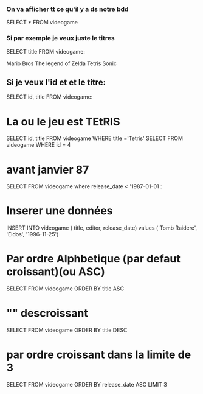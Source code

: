 ### On va afficher tt ce qu'il y a ds notre bdd

SELECT * FROM videogame

### Si par exemple je veux juste le titres

SELECT title FROM videogame:

Mario Bros
The legend of Zelda
Tetris
Sonic
 
## Si je veux l'id et et le titre:
SELECT id, title FROM videogame:

# La ou le jeu est TEtRIS
SELECT id, title FROM videogame WHERE title ='Tetris'
SELECT FROM videogame WHERE id = 4

# avant janvier 87
SELECT FROM videogame where release_date < '1987-01-01 :

# Inserer une données
INSERT INTO videogame (
    title,
    editor,
    release_date) values
('Tomb Raidere',
    'Eidos',
    '1996-11-25')

# Par ordre Alphbetique (par defaut croissant)(ou ASC)
SELECT FROM videogame ORDER BY title ASC
# "" descroissant

SELECT FROM videogame ORDER BY title DESC
# par ordre croissant dans la limite de 3
SELECT FROM videogame ORDER BY release_date ASC LIMIT 3
